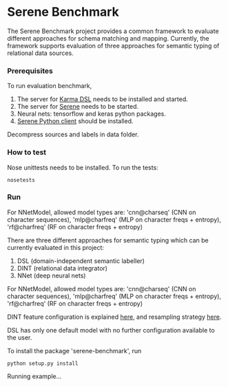 # Serene Benchmark

The Serene Benchmark project provides a common framework to evaluate different approaches for schema matching and mapping.
Currently, the framework supports evaluation of three approaches for semantic typing of relational data sources.


### Prerequisites


To run evaluation benchmark,

1. The server for [Karma DSL](https://github.com/NICTA/iswc-2016-semantic-labeling) needs to be installed and started.
2. The server for [Serene](https://github.com/NICTA/serene) needs to be started.
3. Neural nets: tensorflow and keras python packages.
4. [Serene Python client](https://github.com/NICTA/serene-python-client) should be installed.

Decompress sources and labels in data folder.

### How to test
Nose unittests needs to be installed. To run the tests:
```
nosetests
```

### Run
For NNetModel, allowed model types are: 'cnn@charseq' (CNN on character sequences), 'mlp@charfreq' (MLP on character freqs + entropy), 'rf@charfreq' (RF on character freqs + entropy)

There are three different approaches for semantic typing which can be currently evaluated in this project:

1. DSL (domain-independent semantic labeller)
2. DINT (relational data integrator)
3. NNet (deep neural nets)

For NNetModel, allowed model types are: 'cnn@charseq' (CNN on character sequences), 'mlp@charfreq' (MLP on character freqs + entropy), 'rf@charfreq' (RF on character freqs + entropy)

DINT feature configuration is explained [here](https://github.com/NICTA/serene/blob/master/matcher/dirstruct/semantic_type_classifier/repo/docs/features.txt),
and resampling strategy [here](https://github.com/NICTA/serene/blob/master/matcher/dirstruct/semantic_type_classifier/HOWTO).

DSL has only one default model with no further configuration available to the user.


To install the package 'serene-benchmark', run
```
python setup.py install
```

Running example...
